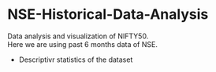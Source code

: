 # NSE-Historical-Data-Analysis
Data analysis and visualization of NIFTY50.
<br>
Here we are using past 6 months data of NSE.
<br>
<ul><li>Descriptivr statistics of the dataset</li></ul>
